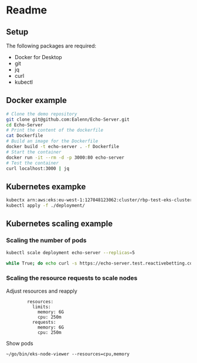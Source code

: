 # Readme

## Setup

The following packages are required:
- Docker for Desktop
- git
- jq
- curl
- kubectl

## Docker example

```bash
# Clone the demo repository
git clone git@github.com:Ealenn/Echo-Server.git
cd Echo-Server
# Print the content of the dockerfile
cat Dockerfile
# Build an image for the Dockerfile
docker build -t echo-server . -f Dockerfile
# Start the container
docker run -it --rm -d -p 3000:80 echo-server
# Test the container
curl localhost:3000 | jq
```

## Kubernetes exampke

```bash
kubectx arn:aws:eks:eu-west-1:127048123062:cluster/rbp-test-eks-cluster
kubectl apply -f ./deployment/
```

## Kubernetes scaling example

### Scaling the number of pods

```bash
kubectl scale deployment echo-server --replicas=5
```

```bash
while True; do echo curl -s https://echo-server.test.reactivebetting.com/  | jq .host.ip ; done
```


### Scaling the resource requests to scale nodes

Adjust resources and reapply
```
        resources:
          limits:
            memory: 6G
            cpu: 250m
          requests:
            memory: 6G
            cpu: 250m
```

Show pods
```
~/go/bin/eks-node-viewer --resources=cpu,memory
```